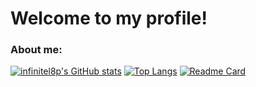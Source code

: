 # Welcome to my profile!
### About me:

[![infinitel8p's GitHub stats](https://github-readme-stats.vercel.app/api?username=infinitel8p&show_icons=true)](https://github.com/infinitel8p)
[![Top Langs](https://github-readme-stats.vercel.app/api/top-langs/?username=infinitel8p)](https://github.com/infinitel8p)
[![Readme Card](https://github-readme-stats.vercel.app/api/pin/?username=infinitel8p&repo=PokeDex&show_owner=true)](https://github.com/infinitel8p/PokeDex)
